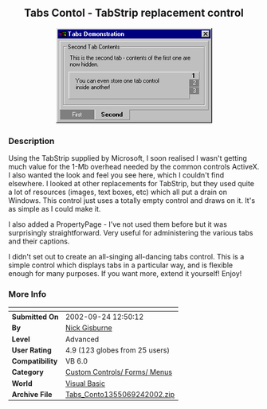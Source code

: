 ﻿<div align="center">

## Tabs Contol \- TabStrip replacement control

<img src="PIC2002924124965871.gif">
</div>

### Description

Using the TabStrip supplied by Microsoft, I soon realised I wasn't getting much value for the 1-Mb overhead needed by the common controls ActiveX. I also wanted the look and feel you see here, which I couldn't find elsewhere. I looked at other replacements for TabStrip, but they used quite a lot of resources (images, text boxes, etc) which all put a drain on Windows. This control just uses a totally empty control and draws on it. It's as simple as I could make it.

I also added a PropertyPage - I've not used them before but it was surprisingly straightforward. Very useful for administering the various tabs and their captions.

I didn't set out to create an all-singing all-dancing tabs control. This is a simple control which displays tabs in a particular way, and is flexible enough for many purposes. If you want more, extend it yourself! Enjoy!
 
### More Info
 


<span>             |<span>
---                |---
**Submitted On**   |2002-09-24 12:50:12
**By**             |[Nick Gisburne](https://github.com/Planet-Source-Code/PSCIndex/blob/master/ByAuthor/nick-gisburne.md)
**Level**          |Advanced
**User Rating**    |4.9 (123 globes from 25 users)
**Compatibility**  |VB 6\.0
**Category**       |[Custom Controls/ Forms/  Menus](https://github.com/Planet-Source-Code/PSCIndex/blob/master/ByCategory/custom-controls-forms-menus__1-4.md)
**World**          |[Visual Basic](https://github.com/Planet-Source-Code/PSCIndex/blob/master/ByWorld/visual-basic.md)
**Archive File**   |[Tabs\_Conto1355069242002\.zip](https://github.com/Planet-Source-Code/nick-gisburne-tabs-contol-tabstrip-replacement-control__1-39227/archive/master.zip)








